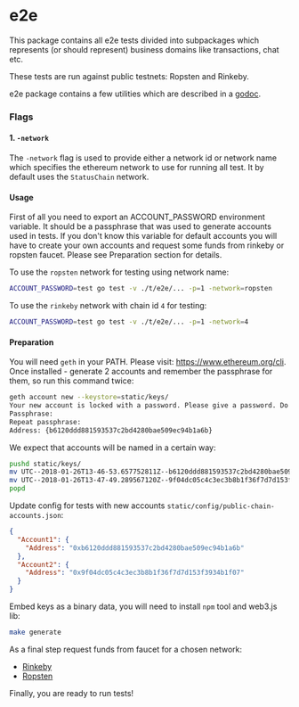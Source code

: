 e2e
===

This package contains all e2e tests divided into subpackages which represents (or should represent) business domains like transactions, chat etc.

These tests are run against public testnets: Ropsten and Rinkeby.

e2e package contains a few utilities which are described in a [godoc](https://godoc.org/github.com/status-im/status-go/t/e2e).

### Flags

#### 1. `-network`
The `-network` flag is used to provide either a network id or network name which specifies the ethereum network to use
for running all test. It by default uses the `StatusChain` network.

#### Usage

First of all you need to export an ACCOUNT_PASSWORD environment variable. It should be a passphrase
that was used to generate accounts used in tests. If you don't know this variable for default accounts
you will have to create your own accounts and request some funds from rinkeby or ropsten faucet.
Please see Preparation section for details.

To use the `ropsten` network for testing using network name:

```bash
ACCOUNT_PASSWORD=test go test -v ./t/e2e/... -p=1 -network=ropsten
```

To use the `rinkeby` network with chain id `4` for testing:

```bash
ACCOUNT_PASSWORD=test go test -v ./t/e2e/... -p=1 -network=4
```

#### Preparation

You will need `geth` in your PATH. Please visit: https://www.ethereum.org/cli.
Once installed - generate 2 accounts and remember the passphrase for them, so run this command twice:

```bash
geth account new --keystore=static/keys/
Your new account is locked with a password. Please give a password. Do not forget this password.
Passphrase:
Repeat passphrase:
Address: {b6120ddd881593537c2bd4280bae509ec94b1a6b}
```

We expect that accounts will be named in a certain way:

```bash
pushd static/keys/
mv UTC--2018-01-26T13-46-53.657752811Z--b6120ddd881593537c2bd4280bae509ec94b1a6b test-account1.pk
mv UTC--2018-01-26T13-47-49.289567120Z--9f04dc05c4c3ec3b8b1f36f7d7d153f3934b1f07 test-account2.pk
popd
```

Update config for tests with new accounts `static/config/public-chain-accounts.json`:

```json
{
  "Account1": {
    "Address": "0xb6120ddd881593537c2bd4280bae509ec94b1a6b"
  },
  "Account2": {
    "Address": "0x9f04dc05c4c3ec3b8b1f36f7d7d153f3934b1f07"
  }
}
```

Embed keys as a binary data, you will need to install `npm` tool and web3.js lib:

```bash
make generate
```

As a final step request funds from faucet for a chosen network:

- [Rinkeby](https://faucet.rinkeby.io/)
- [Ropsten](http://faucet.ropsten.be:3001/)

Finally, you are ready to run tests!
